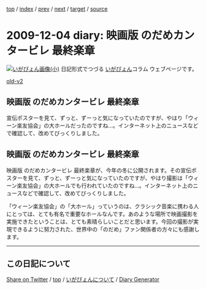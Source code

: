 [top](../index.html) 
 / [index](index.html) 
 / [prev](https://igapyon.github.io/diary/2009/ig091129.html) 
 / [next](https://igapyon.github.io/diary/2009/ig091205.html) 
 / [target](https://igapyon.github.io/diary/2009/ig091204.html) 
 / [source](https://github.com/igapyon/diary/blob/gh-pages/2009/ig091204.html.src.md) 

2009-12-04 diary: 映画版 のだめカンタービレ 最終楽章
=====================================================================================================
[![いがぴょん画像(小)](https://igapyon.github.io/diary/images/iga200306s.jpg "いがぴょん")](https://igapyon.github.io/diary/memo/memoigapyon.html) 日記形式でつづる [いがぴょん](https://igapyon.github.io/diary/memo/memoigapyon.html)コラム ウェブページです。

[old-v2](ig091204-orig.html)

## 映画版 のだめカンタービレ 最終楽章

宣伝ポスターを見て、ずっと、ずーっと気になっていたのですが、やはり「ウィーン楽友協会」の大ホールだったのですね…。インターネット上のニュースなどで確認して、改めてびっくりしました。


## 映画版 のだめカンタービレ 最終楽章

映画版 のだめカンタービレ 最終楽章が、今年の冬に公開されます。その宣伝ポスターを見て、ずっと、ずーっと気になっていたのですが、やはり撮影は「ウィーン楽友協会」の大ホールでも行われていたのですね…。インターネット上のニュースなどで確認して、改めてびっくりしました。

「ウィーン楽友協会」の「大ホール」っていうのは、クラシック音楽に携わる人にとっては、とても有名で重要なホールなんです。あのような場所で映画撮影を実施できたということは、とても素晴らしいことだと思います。今回の撮影が実現できるように努力された、世界中の「のだめ」ファン関係者の方々にも感謝します。

----------------------------------------------------------------------------------------------------

## この日記について

[Share on Twitter](https://twitter.com/intent/tweet?hashtags=igapyon%2Cdiary%2C%E3%81%84%E3%81%8C%E3%81%B4%E3%82%87%E3%82%93&text=%E6%98%A0%E7%94%BB%E7%89%88+%E3%81%AE%E3%81%A0%E3%82%81%E3%82%AB%E3%83%B3%E3%82%BF%E3%83%BC%E3%83%93%E3%83%AC+%E6%9C%80%E7%B5%82%E6%A5%BD%E7%AB%A0&url=https%3A%2F%2Figapyon.github.io%2Fdiary%2F2009%2Fig091204.html) / [top](../index.html) / [いがぴょんについて](https://igapyon.github.io/diary/memo/memoigapyon.html) / [Diary Generator](https://github.com/igapyon/igapyonv3)

